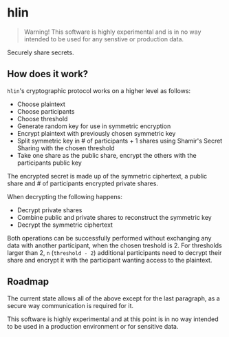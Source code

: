 # hlin

> Warning! This software is highly experimental and is in no way intended to be
> used for any senstive or production data.

Securely share secrets.

## How does it work?

`hlin`'s cryptographic protocol works on a higher level as follows:

* Choose plaintext
* Choose participants
* Choose threshold
* Generate random key for use in symmetric encryption
* Encrypt plaintext with previously chosen symmetric key
* Split symmetric key in # of participants + 1 shares using Shamir's Secret
  Sharing with the chosen threshold
* Take one share as the public share, encrypt the others with the participants
  public key

The encrypted secret is made up of the symmetric ciphertext, a public share and
\# of participants encrypted private shares.

When decrypting the following happens:

* Decrypt private shares
* Combine public and private shares to reconstruct the symmetric key
* Decrypt the symmetric ciphertext

Both operations can be successfully performed without exchanging any data with
another participant, when the chosen treshold is 2. For thresholds larger than
2, `n` (`threshold - 2`) additional participants need to decrypt their share
and encrypt it with the participant wanting access to the plaintext.

## Roadmap

The current state allows all of the above except for the last paragraph, as a
secure way communication is required for it.

This software is highly experimental and at this point is in no way intended to
be used in a production environment or for sensitive data.

